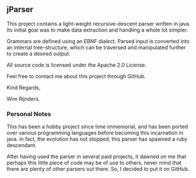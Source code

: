 jParser
-------

This project contains a light-weight recursive-descent parser written in java. Its initial goal was to make data extraction and handling a whole lot simpler.

Grammars are defined using an EBNF dialect. Parsed input is converted into an internal tree-structure, which can be traversed and manipulated further to create a desired output. 

All source code is licensed under the Apache 2.0 License.

Feel free to contact me about this project through GitHub.

Kind Regards,

Wim Rijnders.

### Personal Notes

This has been a hobby project since time immemorial, and has been ported over various programming languages before becoming this incarnation in java. In fact, the evolution has not stopped, this parser has spawned a ruby descendant.

After having used the parser in several paid projects, it dawned on me that perhaps this little piece of code may be of use to others, never mind that there are plenty of other parsers out there. So, I decided to put it on GitHub.
